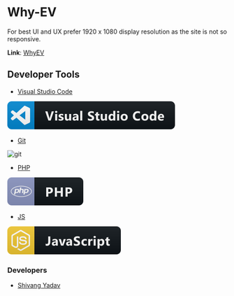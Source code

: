 # Why-EV
For best UI and UX prefer 1920 x 1080 display resolution as the site is not so responsive.

**Link**: [WhyEV](https://whyev.herokuapp.com)

## Developer Tools

- [Visual Studio Code](https://code.visualstudio.com) 

![vscode](https://raw.githubusercontent.com/MikeCodesDotNET/ColoredBadges/master/svg/dev/tools/visualstudio_code.svg)

- [Git](https://git-scm.com/) 

![git](https://raw.githubusercontent.com/klaasnicolaas/ColoredBadges/new-badges/svg/dev/tools/git.svg)

- [PHP](https://www.php.net)

![php](https://raw.githubusercontent.com/MikeCodesDotNET/ColoredBadges/master/svg/dev/languages/php.svg)

- [JS](https://www.javascript.com)

![python](https://raw.githubusercontent.com/MikeCodesDotNET/ColoredBadges/master/svg/dev/languages/js.svg)

### Developers
- [Shivang Yadav](https://github.com/shivang1809)
